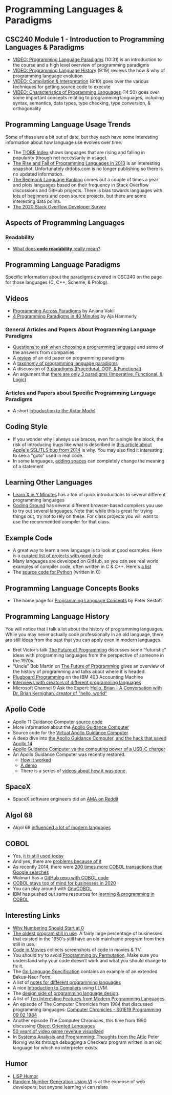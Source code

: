 # Programming Languages & Paradigms

## CSC240 Module 1 - Introduction to Programming Languages & Paradigms

- [VIDEO: Programming Language Paradigms](https://youtu.be/dBiPRIfi4uE) (10:31) is an introduction to the course and a high level overview of programming paradigms
- [VIDEO: Programming Language History](https://youtu.be/MzwnYGgTX4Y) (9:19) reviews the how & why of programming language evolution
- [VIDEO: Compilation & Interpretation](https://youtu.be/kyjRqcP4DkM) (8:10) goes over the various techniques for getting source code to execute
- [VIDEO: Characteristics of Programming Languages](https://youtu.be/Urqf4QOsOQM) (14:50) goes over some important concepts relating to programming languages, including syntax, semantics, data types, type checking, type conversion, & orthogonality

## Programming Language Usage Trends

Some of these are a bit out of date, but they each have some interesting information about how language use evolves over time.

- The [TIOBE Index](http://www.tiobe.com/tiobe-index//?imm_mid=0deb02&cmp=em-prog-na-na-newsltr_20160109) shows languages that are rising and falling in popularity (though not necessarily in usage).
- [The Rise and Fall of Programming Languages in 2013](http://www.drdobbs.com/jvm/the-rise-and-fall-of-languages-in-2013/240165192) is an interesting snapshot.  Unfortunately drdobs.com is no longer publishing so there is no updated information.
- [The Redmonk Language Ranking](https://redmonk.com/sogrady/2020/02/28/language-rankings-1-20/) comes out a couple of times a year and plots languages based on their frequency in Stack Overflow discussions and GitHub projects.  There is bias towards languages with lots of beginners and open source projects, but there are some interesting data points.
- [The 2020 Stack Overflow Developer Survey](https://stackoverflow.blog/2020/05/27/2020-stack-overflow-developer-survey-results/)

## Aspects of Programming Languages

### Readability

- [What does **code readability** really mean?](http://typicalprogrammer.com/what-does-code-readability-mean)

## Programming Language Paradigms

Specific information about the paradigms covered in CSC240 on the page for those languages (C, C++, Scheme, & Prolog).

## Videos

- [Programming Across Paradigms](https://youtu.be/Pg3UeB-5FdA) by Anjana Vakil
- [4 Programming Paradigms in 40 Minutes](https://youtu.be/cgVVZMfLjEI) by Aja Hammerly

### General Articles and Papers About Programming Language Paradigms

- [Questions to ask when choosing a programming language](https://shekhargulati.com/2021/02/12/questions-to-ask-when-choosing-a-programming-language/) and some of the answers from companies
- A [review](https://blog.acolyer.org/2018/01/29/the-paradigms-of-programming/) of an old paper on programming paradigms
- A [taxonomy of programming language paradigms](https://www.info.ucl.ac.be/~pvr/paradigms.html)
- A discussion of [3 paradigms (Procedural, OOP, & Functional)](https://dev.to/ericnormand/programming-paradigms-and-the-procedural-paradox)
- An argument that [there are only 3 paradigms (Imperative, Functional, & Logic)](http://wiki.c2.com/?ThereAreExactlyThreeParadigms)

### Articles and Papers about Specific Programming Language Paradigms

- A short [introduction to the Actor Model](https://www.brianstorti.com/the-actor-model/)

## Coding Style

- If you wonder why I always use braces, even for a single line block, the risk of introducing bugs like what is described in [this article about Apple's SSL/TLS bug from 2014](https://www.imperialviolet.org/2014/02/22/applebug.html) is why.  You may also find it interesting to see a "goto" used in real code.
- In some languages, [adding spaces](https://en.wikipedia.org/wiki/ABAP#Spaces) can completely change the meaning of a statement

## Learning Other Languages

- [Learn X in Y Minutes](https://learnxinyminutes.com/) has a ton of quick introductions to several different programming languages
- [Coding Ground](http://www.tutorialspoint.com/codingground.htm) has several different browser-based compilers you use to try out several languages.  Note that while this is great for trying things out, try not to rely on these.  For class projects you will want to use the recommended compiler for that class.

## Example Code

- A great way to learn a new language is to look at good examples.  Here is a [curated list of projects with good code](https://github.com/CodeReaderMe/awesome-code-reading)
- Many languages are developed on GitHub, so you can see real world examples of compiler code, often written in C & C++.  Here's [a list](https://github.com/showcases/programming-languages)
- The [source code for Python](https://www.python.org/downloads/source/) (written in C)

## Programming Language Concepts Books

- The home page for [Programming Language Concepts](https://www.itu.dk/~sestoft/plc/) by Peter Sestoft

## Programming Language History

You will notice that I talk a lot about the history of programming languages.  While you may never actually code professionally in an old language, there are still ideas from the past that you can apply even in modern languages.

- Bret Victor’s talk [The Future of Programming](https://www.youtube.com/watch?v=8pTEmbeENF4) discusses some “futuristic” ideas with programming languages from the perspective of someone in the 1970s.
- “Uncle” Bob Martin on [The Future of Programming](https://www.youtube.com/watch?v=ecIWPzGEbFc) gives an overview of the history of programming and talks about where it is headed.
- [Plugboard Programming](http://www.righto.com/2017/04/1950s-tax-preparation-plugboard.html) on the IBM 403 Accounting Machine
- [Interviews with creators of different programming languages](http://www.math.bas.bg/bantchev/misc/az.pdf)
- Microsoft Channel 9 Ask the Expert: [Hello, Brian - A Conversation with Dr. Brian Kernighan, creator of "hello, world"](https://channel9.msdn.com/Shows/Ask-the-Expert/Ask-the-Expert-Hello-Brian-A-conversation-with-Dr-Brian-Kernighan-creator-of-hello-world)

## Apollo Code

- Apollo 11 Guidance Computer [source code](https://github.com/chrislgarry/Apollo-11)
- More information about the [Apollo Guidance Computer](http://www.ibiblio.org/apollo/)
- Source code for the [Virtual Apollo Guidance Computer](https://github.com/virtualagc/virtualagc)
- A deep dive into [the Apollo Guidance Computer, and the hack that saved Apollo 14](https://arstechnica.com/science/2020/01/a-deep-dive-into-the-apollo-guidance-computer-and-the-hack-that-saved-apollo-14)
- [Apollo Guidance Computer vs the computing power of a USB-C charger](https://forrestheller.com/Apollo-11-Computer-vs-USB-C-chargers.html)
- An Apollo Guidance Computer was recently restored.
  - [How it worked](https://www.youtube.com/watch?v=xx7Lfh5SKUQ)
  - [A demo](https://www.youtube.com/watch?v=YTk7jyiaE1U)
  - There is a series of [videos about how it was done](https://www.youtube.com/watch?v=2KSahAoOLdU&list=PL-_93BVApb59FWrLZfdlisi_x7-Ut_-w7)

## SpaceX

- SpaceX software engineers did an [AMA on Reddit](https://www.reddit.com/r/IAmA/comments/1853ap/we_are_spacex_software_engineers_we_launch/)

## Algol 68

- Algol 68 [influenced a lot of modern languages](https://accu.org/index.php/journals/2586)

## COBOL

- Yes, [it is still used today](https://www.tpr.org/post/how-cobol-still-powers-global-economy-60-years-old)
- And yes, there are [problems because of it](https://www.bloomberg.com/news/articles/2020-04-13/an-ancient-computer-language-is-slowing-america-s-giant-stimulus)
- As recently 2014, there were [200 times more COBOL transactions than Google searches](https://www.siliconrepublic.com/enterprise/legacy-issues-200-times-more-cobol-transactions-today-than-google-searches)
- Walmart has a [GitHub repo with COBOL code](https://github.com/walmartlabs/zFAM/blob/master/Source/ZFAM007.cbl)
- [COBOL stays top of mind for businesses in 2020](https://www.techradar.com/news/cobol-remains-an-important-programming-priority)
- You can play around with [GnuCOBOL](https://en.wikipedia.org/wiki/GnuCOBOL)
- IBM has pushed out some resources for [learning & programming in COBOL](https://newsroom.ibm.com/2020-04-09-IBM-and-Open-Mainframe-Project-Mobilize-to-Connect-States-with-COBOL-Skills)

## Interesting Links

- [Why Numbering Should Start at 0](https://www.cs.utexas.edu/users/EWD/transcriptions/EWD08xx/EWD831.html)
- [The oldest program still in use](https://www.technologyreview.com/s/538966/what-is-the-oldest-computer-program-still-in-use/).  A fairly large percentage of businesses that existed in the 1950's still have an old mainframe program from then still in use.
- [Code in Movies](https://moviecode.tumblr.com/) collects screenshots of code in movies & TV.
- You should try to avoid [Programming by Permutation](https://en.wikipedia.org/wiki/Programming_by_permutation).  Make sure you understand why your code doesn't work and what you should change to fix it.
- The [Go Language Specification](https://golang.org/ref/spec) contains an example of an extended Bakus-Naur Form.
- A list of [notes for different programming languages](http://goalkicker.com/)
- A nice [Introduction to Compilers](https://nicoleorchard.com/blog/compilers) using LLVM.
- The [design side of programming language design](http://tomasp.net/blog/2017/design-side-of-pl/).
- A list of [Ten Interesting Features from Modern Programming Languages](https://medium.com/@kasperpeulen/10-features-from-various-modern-languages-that-i-would-like-to-see-in-any-programming-language-f2a4a8ee6727).
- An episode of The Computer Chronicles from 1984 that discussed programming languages: [Computer Chronicles - S01E19 Programming 09 02 1984](https://www.youtube.com/watch?v=Jtvgf_CyiS0)
- Another episode The Computer Chronicles, this time from 1990 discussing [Object Oriented Languages](https://www.youtube.com/watch?v=TcrmLfQx_to)
- [50 years of video game revenue visualized](https://www.visualcapitalist.com/50-years-gaming-history-revenue-stream/)
- In [Systems Analysis and Programming: Thoughts from the Attic](http://norvig.com/sciam/sciam.html) Peter Norvig walks through debugging a Checkers program written in an old language for which no interpreter exists.  

## Humor

- [LISP Humor](http://wiki.c2.com/?LispHumor)
- [Random Number Generation Using VI](https://comic.browserling.com/20) is at the expense of web developers, but anyone learning vi can relate
